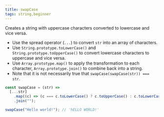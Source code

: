 ```yaml
---
title: swapCase
tags: string,beginner
---
```


Creates a string with uppercase characters converted to lowercase and vice versa.

- Use the spread operator (`...`) to convert `str` into an array of characters.
- Use `String.prototype.toLowerCase()` and `String.prototype.toUpperCase()` to convert lowercase characters to uppercase and vice versa.
- Use `Array.prototype.map()` to apply the transformation to each character, `Array.prototype.join()` to combine back into a string.
- Note that it is not necessarily true that `swapCase(swapCase(str)) === str`.

```js
const swapCase = (str) =>
  [...str]
    .map((c) => (c === c.toLowerCase() ? c.toUpperCase() : c.toLowerCase()))
    .join("");
```

```js
swapCase("Hello world!"); // 'hELLO WORLD!'
```
